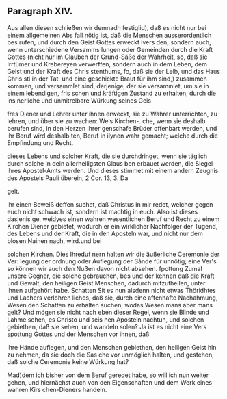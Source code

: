 
<!-- Seite 414 -->
Paragraph  XIV.
---------------

Aus allen diesen schließen wir demnadh festiglid), daß es nicht nur bei einem allgemeinen Abs fall nötig ist, daß die Menschen ausserordentlich bes rufen, und durch den Geist Gottes erweckt ivers den; sondern auch, wenn unterschiedene Versamms lungen oder Gemeinden durch die Kraft Gottes (nicht nur im Glauben der Grund-Säße der Wahrheit, so, daß sie Irrtümer und Krebereyen verwerffen, sondern auch in dem Leben, dem Geist und der Kraft des Chris stenthums, fo, daß sie der Leib, und das Haus Chris sti in der Tat, und eine geschickte Braut für ihm sind,) zusammen kommen, und versaınmlet sind, derjenige, der sie versamınlet, um sie in einem lebendigen, fris schen und kräftigen Zustand zu erhalten, durch die ins nerliche und unmitrelbare Würkung seines Geis

fres Diener und Lehrer unter ihnen erweckt, sie zu Wahrer unterrichten, zu lehren, und über sie zu wachen: Wels Kirchen-. che, wenn sie deshalb berufen sind, in den Herzen ihrer genschafe Brüder offenbart werden, und ihr Beruf wird deshalb ten, Beruf in ilynen wahr gemacht; welche durch die Empfindung und Recht.

dieses Lebens und solcher Kraft, die sie durchdringet, wenn sie täglich durch solche in dein allerheiligsten Glaus ben erbauet werden, die Siegel  ihres Apostel-Amts werden. Und dieses stimmet mit einem andern Zeugnis des Apostels Pauli überein, 2 Cor. 13, 3. Da

gelt.

<!-- Seite 415 -->

ihr einen Beweiß deffen suchet, daß Christus in mir redet, welcher gegen euch nicht schwach ist, sondern ist machtig in euch. Also ist dieses dasjenis ge, weidyes einen wahren wesentlichen Beruf und Recht zu einem Kirchen Diener gebietet, wodurch er ein wirklicher Nachfolger der Tugend, des Lebens und der Kraft, die in den Aposteln war, und nicht nur dem blosen Nainen nach, wird.und bei

solchen Kirchen. Dies Ihreduf nern halten wir die äußerliche Ceremonie der Ver: legung der ordnung oder Auflegung der Sånde für unnötig; eine Ver's so können wir auch den Nußen davon nicht absehen. fpottung Zumal unsere Gegner, die solche gebrauchen, bes und der kennen daß die Kraft und Gewalt, den heiligen Geist Menschen, dadurch mitzutheilen, unter ihnen aufgehört habe. Schatten Sit es nun alsdenn nicht etwas Thöridhtes und Lachers verlohren liches, daß sie, durch eine affenhafte Nachahmung, Wesen den Schatten zu erhalten suchen, wodas Wesen mans aber mans gelt? Und mögen sie nicht nach eben dieser Regel, wenn sie Blinde und Lahme sehen, es Christo und seis nen Aposteln nachtun, und solchen gebiethen, daß sie sehen, und wandeln solen? Ja ist es nicht eine Vers spottung Gottes und der Menschen vor ihnen, daß

ihre Hände auflegen, und den Menschen gebiethen, den heiligen Geist hin zu nehmen, da sie doch die Sas che vor unmöglich halten, und gestehen, daß solche Ceremonie keine Würkung hat?

Mad)dem ich bisher von dem Beruf geredet habe, so will ich nun weiter gehen, und hiernächst auch von den Eigenschaften und dem Werk eines wahren Kirs chen-Dieners handeln.

